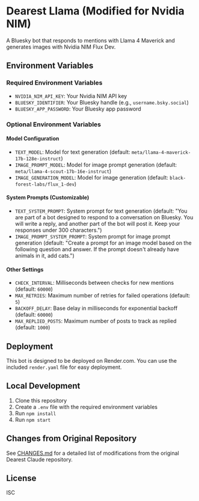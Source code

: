 # Dearest Llama (Modified for Nvidia NIM)

A Bluesky bot that responds to mentions with Llama 4 Maverick and generates images with Nvidia NIM Flux Dev.

## Environment Variables

### Required Environment Variables

- `NVIDIA_NIM_API_KEY`: Your Nvidia NIM API key
- `BLUESKY_IDENTIFIER`: Your Bluesky handle (e.g., `username.bsky.social`)
- `BLUESKY_APP_PASSWORD`: Your Bluesky app password

### Optional Environment Variables

#### Model Configuration
- `TEXT_MODEL`: Model for text generation (default: `meta/llama-4-maverick-17b-128e-instruct`)
- `IMAGE_PROMPT_MODEL`: Model for image prompt generation (default: `meta/llama-4-scout-17b-16e-instruct`)
- `IMAGE_GENERATION_MODEL`: Model for image generation (default: `black-forest-labs/flux_1-dev`)

#### System Prompts (Customizable)
- `TEXT_SYSTEM_PROMPT`: System prompt for text generation (default: "You are part of a bot designed to respond to a conversation on Bluesky. You will write a reply, and another part of the bot will post it. Keep your responses under 300 characters.")
- `IMAGE_PROMPT_SYSTEM_PROMPT`: System prompt for image prompt generation (default: "Create a prompt for an image model based on the following question and answer. If the prompt doesn't already have animals in it, add cats.")

#### Other Settings
- `CHECK_INTERVAL`: Milliseconds between checks for new mentions (default: `60000`)
- `MAX_RETRIES`: Maximum number of retries for failed operations (default: `5`)
- `BACKOFF_DELAY`: Base delay in milliseconds for exponential backoff (default: `60000`)
- `MAX_REPLIED_POSTS`: Maximum number of posts to track as replied (default: `1000`)

## Deployment

This bot is designed to be deployed on Render.com. You can use the included `render.yaml` file for easy deployment.

## Local Development

1. Clone this repository
2. Create a `.env` file with the required environment variables
3. Run `npm install`
4. Run `npm start`

## Changes from Original Repository

See [CHANGES.md](./CHANGES.md) for a detailed list of modifications from the original Dearest Claude repository.

## License

ISC
